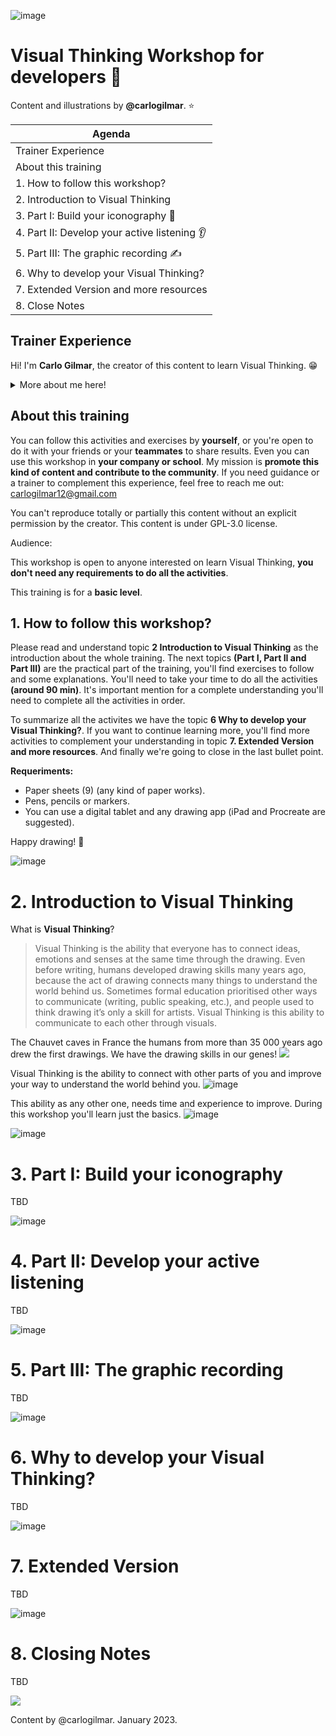 ![image](https://user-images.githubusercontent.com/17634377/208792484-e627274b-85cc-4959-928e-6661d301ecfd.png)

# Visual Thinking Workshop for developers 🎨

Content and illustrations by **@carlogilmar**. ⭐️

| Agenda                                  |
|----------------------------------------|
| Trainer Experience |
| About this training |
| 1. How to follow this workshop?               |
| 2. Introduction to Visual Thinking        |
| 3. Part I: Build your iconography 🎨      |
| 4. Part II: Develop your active listening 👂 |
| 5. Part III: The graphic recording ✍️      |
| 6. Why to develop your Visual Thinking?   |
| 7. Extended Version and more resources    |
| 8. Close Notes                            |

## Trainer Experience

Hi! I'm **Carlo Gilmar**, the creator of this content to learn Visual Thinking. 😁

<details>
  <summary>More about me here! </summary>
  
**About me:**

- I'm software engineer at **Erlang Solutions**.
- I'm interested on learn and promote BEAM technologies such as **Erlang and Elixir**.
- I love **VIM and Git**.
- I'm the creator and founder of **Visual Partner-Ship**, a creative studio to mix software development and visual thinking.

**My experience:**

- I was part of the **IFVP International Forum of Visual Practitioner** in 2020/2021 where I could organize workshops to build the mentorship program for visual practitioners.
- I organized the **IFVP "Encuentro Regional LATAM 2021"** for the visual practitioners in LATAM.
- I'm a Visual Thinking **trainer** at Visual Partner-Ship (I delivery workshops including one for GitHub Octogatos). 
- I use to give talks and conferences about why it's important to learn **Visual Thinking in software development**. 
- I use to attend conferences and draw graphic recordings in real time: **Code BEAM America, Elixir Conf, GitHub Universe, GitHub Satellite, & EMPEX Conf, in places as Mexico City, Berlin, Salt Lake City, Mountain View and San Francisco.**
- I created the **Elixir Timeline** to celebrate the 10th anniversary of this language, it was presented during the Elixir Conf London in 2022.
- I made all the drawings included in the **"Historia de los lenguajes de programación"** writted by Manuel Rubio.
- I designed the logos for the **Octogatos Conf 2022, ESL Americas Jaguars office and the Dev Rel Con LATAM.**
- I designed the **Code BEAM t-shirts** for America and Stockholm editions in 2022.
- My work as graphic recorder for tech conferences is supported by the **GitHub Sponsors** program.
  
Visual Partner-Ship, Tulio and me. 😁
![image](https://user-images.githubusercontent.com/17634377/208790767-2ba18b8b-9263-4666-a825-43826ed817ba.png)
  
</details>
 
## About this training

You can follow this activities and exercises by **yourself**, or you're open to do it with your friends or your **teammates** to share results. Even you can use this workshop in **your company or school**. My mission is **promote this kind of content and contribute to the community**. If you need guidance or a trainer to complement this experience, feel free to reach me out: carlogilmar12@gmail.com

You can't reproduce totally or partially this content without an explicit permission by the creator. This content is under GPL-3.0 license.

Audience:

This workshop is open to anyone interested on learn Visual Thinking, **you don't need any requirements to do all the activities**. 

This training is for a **basic level**. 

## 1. How to follow this workshop?

Please read and understand topic **2 Introduction to Visual Thinking** as the introduction about the whole training. The next topics **(Part I, Part II and Part III)** are the practical part of the training, you'll find exercises to follow and some explanations. You'll need to take your time to do all the activities **(around 90 min)**. It's important mention for a complete understanding you'll need to complete all the activities in order.

To summarize all the activites we have the topic **6 Why to develop your Visual Thinking?**. If you want to continue learning more, you'll find more activities to complement your understanding in topic **7. Extended Version and more resources**. And finally we're going to close in the last bullet point.

**Requeriments:**

- Paper sheets (9) (any kind of paper works).
- Pens, pencils or markers.
- You can use a digital tablet and any drawing app (iPad and Procreate are suggested).

Happy drawing! 🚀

![image](https://user-images.githubusercontent.com/17634377/208788263-c5737492-572f-4180-b3ad-f1fef3dda4d9.png)

# 2. Introduction to Visual Thinking

What is **Visual Thinking**?

> Visual Thinking is the ability that everyone has to connect ideas, emotions and senses at the same time through the drawing. Even before writing, humans developed drawing skills many years ago, because the act of drawing connects many things to understand the world behind us. Sometimes formal education prioritised other ways to communicate (writing, public speaking, etc.), and people used to think drawing it’s only a skill for artists. Visual Thinking  is this ability to communicate to each other through visuals.

The Chauvet caves in France the humans from more than 35 000 years ago drew the first drawings. We have the drawing skills in our genes! 
![](https://user-images.githubusercontent.com/17634377/208790207-0043f281-c123-42b9-8d53-ee8a3a8eb717.png)

Visual Thinking is the ability to connect with other parts of you and improve your way to understand the world behind you.
![image](https://user-images.githubusercontent.com/17634377/208790431-d6d921e3-4130-4837-b5de-c2ef683b3fe9.png)

This ability as any other one, needs time and experience to improve. During this workshop you'll learn just the basics.
![image](https://user-images.githubusercontent.com/17634377/208790566-c8ad9edd-f141-48f4-8eec-704a37fe6d6b.png)

![image](https://user-images.githubusercontent.com/17634377/208791385-cf1936ba-cd50-4d8c-8d8c-1472086eeb57.png)

# 3. Part I: Build your iconography 

TBD

![image](https://user-images.githubusercontent.com/17634377/208791583-c6950eb5-1c90-4706-88f0-15f1a644bbf8.png)

# 4. Part II: Develop your active listening

TBD

![image](https://user-images.githubusercontent.com/17634377/208791634-89c7679a-7030-4778-9171-5da0ec7f465b.png)

# 5. Part III: The graphic recording

TBD

![image](https://user-images.githubusercontent.com/17634377/208791685-6276b99f-63a8-40c7-9902-e3e42c12b011.png)

# 6. Why to develop your Visual Thinking?

TBD

![image](https://user-images.githubusercontent.com/17634377/208791752-14c3cc2b-a1a5-468a-b484-1d039352b64c.png)

# 7. Extended Version

TBD

![image](https://user-images.githubusercontent.com/17634377/208791781-cbf912ee-c240-443d-902f-e2c39f3baeeb.png)

# 8. Closing Notes

TBD

![](https://user-images.githubusercontent.com/17634377/208781041-ed5f1286-ae73-46c9-831a-839197e93df5.png)

Content by @carlogilmar. January 2023.
